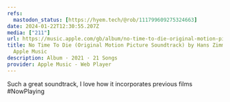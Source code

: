 ```yaml
---
refs:
  mastodon_status: [https://hyem.tech/@rob/111799609275324663]
date: 2024-01-22T12:30:55.207Z
media: ["211"]
url: https://music.apple.com/gb/album/no-time-to-die-original-motion-picture-soundtrack/1533265529
title: No Time To Die (Original Motion Picture Soundtrack) by Hans Zimmer on
  Apple Music
description: Album · 2021 · 21 Songs
provider: Apple Music - Web Player
---
```


Such a great soundtrack, I love how it incorporates previous films #NowPlaying
